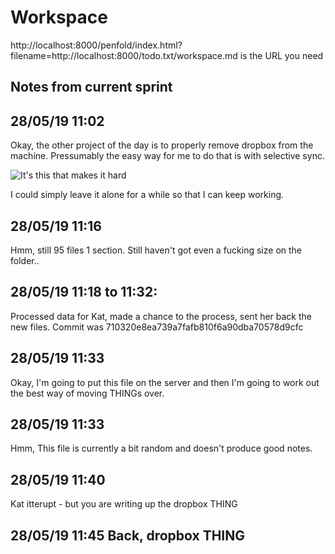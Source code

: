 # Workspace 
http://localhost:8000/penfold/index.html?filename=http://localhost:8000/todo.txt/workspace.md is the URL you need 
##  Notes from current sprint 

## 28/05/19 11:02 
Okay, the other project of the day is to properly remove dropbox from the machine. Pressumably the easy way for me to do that is with selective sync.  



![It's this that makes it hard](img/2019-05-28-11:04.png)


I could simply leave it alone for a while so that I can keep working. 



## 28/05/19 11:16 
Hmm, still 95 files 1 section. Still haven't got even a fucking size on the folder..  


## 28/05/19 11:18  to 11:32:
Processed data for Kat, made a chance to the process, sent her back the new files. 
Commit was 710320e8ea739a7fafb810f6a90dba70578d9cfc 



## 28/05/19 11:33 
Okay, I'm going to put this file on the server and then I'm going to work out the best way of moving THINGs over.  


## 28/05/19 11:33 
Hmm, This file is currently a bit random and doesn't produce good notes. 

## 28/05/19 11:40 
Kat itterupt - but you are writing up the dropbox THING 

## 28/05/19 11:45 Back, dropbox THING 
